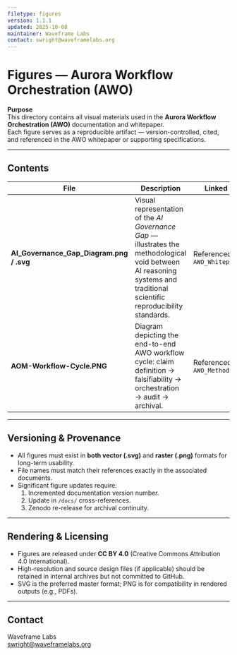 ```yaml
---
filetype: figures
version: 1.1.1
updated: 2025-10-08
maintainer: Waveframe Labs
contact: swright@waveframelabs.org
---
```


# Figures — Aurora Workflow Orchestration (AWO)

**Purpose**  
This directory contains all visual materials used in the **Aurora Workflow Orchestration (AWO)** documentation and whitepaper.  
Each figure serves as a reproducible artifact — version-controlled, cited, and referenced in the AWO whitepaper or supporting specifications.

---

## Contents

| File | Description | Linked Document |
|------|--------------|----------------|
| **AI_Governance_Gap_Diagram.png / .svg** | Visual representation of the *AI Governance Gap* — illustrates the methodological void between AI reasoning systems and traditional scientific reproducibility standards. | Referenced in `AWO_Whitepaper_v1.0.md` |
| **AOM-Workflow-Cycle.PNG** | Diagram depicting the end-to-end AWO workflow cycle: claim definition → falsifiability → orchestration → audit → archival. | Referenced in `AWO_Method_Spec_v1.1.md` |

---

## Versioning & Provenance
- All figures must exist in **both vector (.svg)** and **raster (.png)** formats for long-term usability.  
- File names must match their references exactly in the associated documents.  
- Significant figure updates require:
  1. Incremented documentation version number.  
  2. Update in `/docs/` cross-references.  
  3. Zenodo re-release for archival continuity.

---

## Rendering & Licensing
- Figures are released under **CC BY 4.0** (Creative Commons Attribution 4.0 International).  
- High-resolution and source design files (if applicable) should be retained in internal archives but not committed to GitHub.  
- SVG is the preferred master format; PNG is for compatibility in rendered outputs (e.g., PDFs).

---

## Contact
Waveframe Labs  
swright@waveframelabs.org
